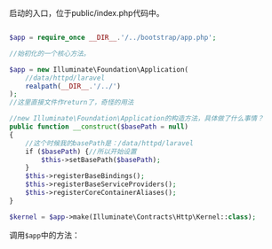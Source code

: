 启动的入口，位于public/index.php代码中。  

```php

$app = require_once __DIR__.'/../bootstrap/app.php';

//始初化的一个核心方法。
```

```php
$app = new Illuminate\Foundation\Application(
    //data/httpd/laravel
    realpath(__DIR__.'/../')
);
//这里直接文件作return了，奇怪的用法
```

```php
//new Illuminate\Foundation\Application的构造方法，具体做了什么事情？
public function __construct($basePath = null)
{
    //这个时候我的basePath是：/data/httpd/laravel
    if ($basePath) {//所以开始设置
        $this->setBasePath($basePath);
    }
    $this->registerBaseBindings();
    $this->registerBaseServiceProviders();
    $this->registerCoreContainerAliases();
}
```


```php
$kernel = $app->make(Illuminate\Contracts\Http\Kernel::class);
```

调用`$app`中的方法：  
```php

```
